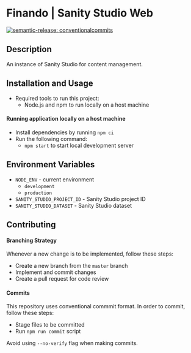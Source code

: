 # Finando | Sanity Studio Web

[![semantic-release: conventionalcommits](https://img.shields.io/badge/semantic--release-conventionalcommits-e10079?logo=semantic-release)](https://github.com/semantic-release/semantic-release)

## Description

An instance of Sanity Studio for content management.

## Installation and Usage

- Required tools to run this project:
  - Node.js and npm to run locally on a host machine

#### Running application locally on a host machine

- Install dependencies by running `npm ci`
- Run the following command:
  - `npm start` to start local development server

## Environment Variables

- `NODE_ENV` - current environment
  - `development`
  - `production`
- `SANITY_STUDIO_PROJECT_ID` - Sanity Studio project ID
- `SANITY_STUDIO_DATASET` - Sanity Studio dataset

## Contributing

#### Branching Strategy

Whenever a new change is to be implemented, follow these steps:
  - Create a new branch from the `master` branch
  - Implement and commit changes
  - Create a pull request for code review

#### Commits

This repository uses conventional commmit format. In order to commit, follow these steps:
  - Stage files to be committed
  - Run `npm run commit` script

Avoid using `--no-verify` flag when making commits.
